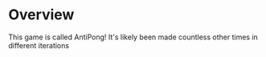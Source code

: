 # Overview

This game is called AntiPong! It's likely been made countless other times in different iterations